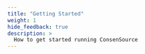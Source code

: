 ```yaml
---
title: "Getting Started"
weight: 1
hide_feedback: true
description: >
  How to get started running ConsenSource
---
```

